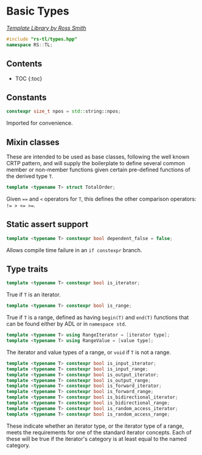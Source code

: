 # Basic Types

_[Template Library by Ross Smith](index.html)_

```c++
#include "rs-tl/types.hpp"
namespace RS::TL;
```

## Contents

* TOC
{:toc}

## Constants

```c++
constexpr size_t npos = std::string::npos;
```

Imported for convenience.

## Mixin classes

These are intended to be used as base classes, following the well known CRTP
pattern, and will supply the boilerplate to define several common member or
non-member functions given certain pre-defined functions of the derived
type `T`.

```c++
template <typename T> struct TotalOrder;
```

Given `==` and `<` operators for `T`, this defines the other comparison
operators: `!= > <= >=`.

## Static assert support

```c++
template <typename T> constexpr bool dependent_false = false;
```

Allows compile time failure in an `if constexpr` branch.

## Type traits

```c++
template <typename T> constexpr bool is_iterator;
```

True if `T` is an iterator.

```c++
template <typename T> constexpr bool is_range;
```

True if `T` is a range, defined as having `begin(T)` and `end(T)` functions
that can be found either by ADL or in `namespace std`.

```c++
template <typename T> using RangeIterator = [iterator type];
template <typename T> using RangeValue = [value type];
```

The iterator and value types of a range, or `void` if `T` is not a range.

```c++
template <typename T> constexpr bool is_input_iterator;
template <typename T> constexpr bool is_input_range;
template <typename T> constexpr bool is_output_iterator;
template <typename T> constexpr bool is_output_range;
template <typename T> constexpr bool is_forward_iterator;
template <typename T> constexpr bool is_forward_range;
template <typename T> constexpr bool is_bidirectional_iterator;
template <typename T> constexpr bool is_bidirectional_range;
template <typename T> constexpr bool is_random_access_iterator;
template <typename T> constexpr bool is_random_access_range;
```

These indicate whether an iterator type, or the iterator type of a range,
meets the requirements for one of the standard iterator concepts. Each of
these will be true if the iterator's category is at least equal to the named
category.
